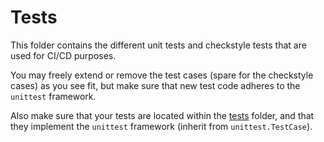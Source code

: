 # Tests

This folder contains the different unit tests and checkstyle tests that are used for CI/CD purposes.

You may freely extend or remove the test cases (spare for the checkstyle cases) as you see fit, but make sure that
new test code adheres to the `unittest` framework.

Also make sure that your tests are located within the [tests](revamped_application/tests) folder, and that they 
implement the `unittest` framework (inherit from `unittest.TestCase`).
